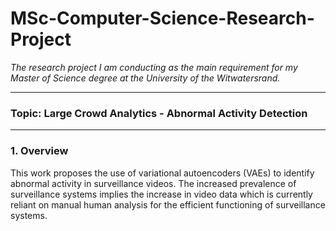 # MSc-Computer-Science-Research-Project

*The research project I am conducting as the main requirement for my Master of Science degree at the University of the Witwatersrand.*

-------------------------------------------------------------------------------------------
### Topic: Large Crowd Analytics - Abnormal Activity Detection
__________________
### 1. Overview 

This work proposes the use of variational autoencoders (VAEs) to identify abnormal activity in surveillance videos.
The increased prevalence of surveillance systems implies the increase in video data which is currently reliant on manual human analysis for the efficient functioning of surveillance systems.

